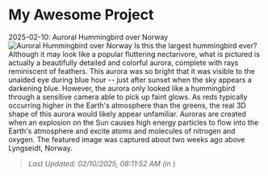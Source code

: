 # My Awesome Project

<!-- APOD Start -->
2025-02-10: Auroral Hummingbird over Norway
![Auroral Hummingbird over Norway](https://apod.nasa.gov/apod/image/2502/BirdAurora_Coulon_960.jpg)
Is this the largest hummingbird ever?  Although it may look like a popular fluttering nectarivore, what is pictured is actually a beautifully detailed and colorful aurora, complete with rays reminiscent of feathers. This aurora was so bright that it was visible to the unaided eye during blue hour -- just after sunset when the sky appears a darkening blue.  However, the aurora only looked like a hummingbird through a sensitive camera able to pick up faint glows. As reds typically occurring higher in the Earth's atmosphere than the greens, the real 3D shape of this aurora would likely appear unfamiliar.  Auroras are created when an explosion on the Sun causes high energy particles to flow into the Earth's atmosphere and excite atoms and molecules of nitrogen and oxygen.  The featured image was captured about two weeks ago above Lyngseidt, Norway.
> _Last Updated: 02/10/2025, 08:11:52 AM (in )_
<!-- APOD End -->
